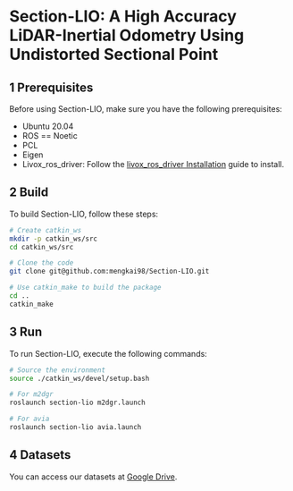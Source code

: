 # Section-LIO: A High Accuracy LiDAR-Inertial Odometry Using Undistorted Sectional Point

## 1 Prerequisites

Before using Section-LIO, make sure you have the following prerequisites:

- Ubuntu 20.04
- ROS == Noetic
- PCL
- Eigen
- Livox_ros_driver: Follow the [livox_ros_driver Installation](https://github.com/Livox-SDK/livox_ros_driver) guide to install.

## 2 Build

To build Section-LIO, follow these steps:

```bash
# Create catkin_ws
mkdir -p catkin_ws/src
cd catkin_ws/src

# Clone the code
git clone git@github.com:mengkai98/Section-LIO.git

# Use catkin_make to build the package
cd ..
catkin_make
```

## 3 Run

To run Section-LIO, execute the following commands:

```bash
# Source the environment
source ./catkin_ws/devel/setup.bash

# For m2dgr
roslaunch section-lio m2dgr.launch

# For avia
roslaunch section-lio avia.launch
```

## 4 Datasets

You can access our datasets at [Google Drive](https://drive.google.com/drive/folders/1izEMEl5SHUZ4EPXbKX7SNY4MzoQyJBSA?usp=sharing).